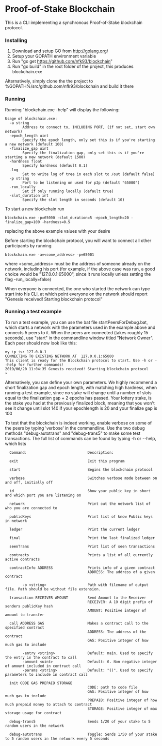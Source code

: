 # Proof-of-Stake Blockchain

This is a CLI implementing a synchronous Proof-of-Stake blockchain protocol.

### Installing

1. Download and setup GO from http://golang.org/
2. Setup your GOPATH environment variable
3. Run "go get https://github.com/nfk93/blockchain"
4. Run "go build" in the root folder of the project, this produces blockchain.exe

Alternatively, simply clone the the project to %GOPATH%/src/github.com/nfk93/blockchain and build it there

### Running

Running "blockchain.exe -help" will display the following:

```
Usage of blockchain.exe:
  -a string
        Address to connect to, INCLUDING PORT, (if not set, start own network)
  -epoch_length uint
        Specify the epoch length, only set this is if you're starting a new network (default 100)
  -finalize_gap uint
        Specify the finalization gap, only set this is if you're starting a new network (default 1500)
  -hardness float
        Specify hardness (default 0.1)
  -log
        Set to write log of tree in each slot to /out (default false)
  -p string
        Port to be listening on used for p2p (default "65000")
  -run_locally
        Set if only running locally (default true)
  -slot_duration int
        Specify the slot length in seconds (default 10)
```

To start a new blockchain run
```
blockchain.exe -p=65000 -slot_duration=5 -epoch_length=20 -finalize_gap=100 -hardness=0.5
```
replacing the above example values with your desire

Before starting the blockchain protocol, you will want to connect all other participants by running 
```
blockchain.exe -a=<some_address> -p=65001
```
where <some_address> must be the address of someone already on the network, including his port 
(for example, if the above case was run, a good choice would be "127.0.0.1:65000", since it runs locally unless setting the flag -run_locally=false)

When everyone is connected, the one who started the network can type start into his CLI, at which point everyone on the network should report "Genesis received! Starting blockchain protocol"

### Running a test example

To run a test example, you can use the bat file startPeersForDebug.bat, which starts a network with the parameters used in the example above and connects 5 peers to it. When the peers are connected (takes roughly 15 seconds), use "start" in the commandline window titled "Network Owner". Each peer should now look like this:
```
my ip is: 127.0.0.1
CONNECTING TO EXISTING NETWORK AT  127.0.0.1:65000
This client is ready for the Blockchain protocol to start. Use -h or --help for further commands!
2019/06/20 11:04:35 Genesis received! Starting blockchain protocol
»
```

Alternatively, you can define your own parameters. We highly recommend a short finalization gap and epoch length, with matching high hardness, when running a test example, since no stake will change until a number of slots equal to the finalization gap + 2 epochs has passed. Your lottery stake, is the stake you had at the previously finalized block, meaning that you won't see it change until slot 140 if your epochlength is 20 and your finalize gap is 100



To test that the blockchain is indeed working, enable verbose on some of the peers by typing 'verbose' in the commandline. Use the two debug methods "debug-autotrans" and "debug-trans5" to make some test transactions. The full list of commands can be found by typing -h or --help, which lists 
```
  Command:                            Description:

  exit                                Exit this program

  start                               Begins the blockchain protocol

  verbose                             Switches verbose mode between on and off, initially off

  id                                  Show your public key in short and which port you are listening on

  network                             Print out the network list of who you are connected to

  publicKeys                          Print list of know Public keys in network

  ledger                              Print the current ledger

  final                               Print the last finalized ledger

  seenTrans                           Print list of seen transactions

  contracts                           Prints a list of all currently active contracts

  contractInfo ADDRESS                Prints info of a given contract
                                      ADDRESS: The address of a given contract

        -o <string>                   Path with filename of output file. Path should be without file extension.

  transaction RECEIVER AMOUNT         Send Amount to the Receiver
                                      RECEIVER: A 10 digit prefix of senders publicKey hash
                                      AMOUNT: Positive integer of amount to transfer

  call ADDRESS GAS                    Makes a contract call to the specified contract
                                      ADDRESS: The address of the contract
                                      GAS: Positive integer of how much gas to include

        -entry <string>               Default: main. Used to specify the entry in the contract to call
        -amount <uint>                Default: 0. Non negative integer of amount included in contract call
        -params <string>              Default: "()". Used to specify parameters to include in contract call

  init CODE GAS PREPAID STORAGE
                                      CODE: path to code file
                                      GAS: Positive integer of how much gas to include
                                      PREPAID: Positive integer of how much prepaid money to attach to contract
                                      STORAGE: Positive integer of max storage usage for contract

  debug-trans5                        Sends 1/20 of your stake to 5 random users in the network

  debug-autotrans                     Toggle: Sends 1/50 of your stake to 5 random users in the network every 5 seconds
```
